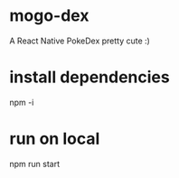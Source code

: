 # mogo-dex
A React Native PokeDex pretty cute :)

# install dependencies
npm -i

# run on local
npm run start
